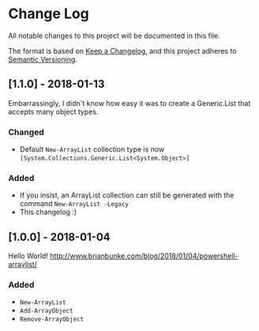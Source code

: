 # Change Log

All notable changes to this project will be documented in this file.

The format is based on [Keep a Changelog](http://keepachangelog.com/),
and this project adheres to [Semantic Versioning](http://semver.org/).

## [1.1.0] - 2018-01-13

Embarrassingly, I didn't know how easy it was to create a Generic.List that accepts many object types.

### Changed
- Default `New-ArrayList` collection type is now `[System.Collections.Generic.List<System.Object>]`

### Added
- If you insist, an ArrayList collection can still be generated with the command `New-ArrayList -Legacy`
- This changelog :)


## [1.0.0] - 2018-01-04
Hello World! http://www.brianbunke.com/blog/2018/01/04/powershell-arraylist/

### Added
- `New-ArrayList`
- `Add-ArrayObject`
- `Remove-ArrayObject`
